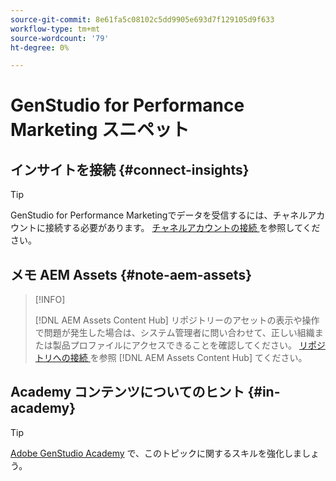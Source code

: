 ```yaml
---
source-git-commit: 8e61fa5c08102c5dd9905e693d7f129105d9f633
workflow-type: tm+mt
source-wordcount: '79'
ht-degree: 0%

---
```

# GenStudio for Performance Marketing スニペット

## インサイトを接続 {#connect-insights}

>[!TIP]
>
>GenStudio for Performance Marketingでデータを受信するには、チャネルアカウントに接続する必要があります。 [ チャネルアカウントの接続 ](/help/user-guide/connectors/connect-channel.md) を参照してください。

## メモ AEM Assets {#note-aem-assets}

>[!INFO]
>
>[!DNL AEM Assets Content Hub] リポジトリーのアセットの表示や操作で問題が発生した場合は、システム管理者に問い合わせて、正しい組織または製品プロファイルにアクセスできることを確認してください。 [ リポジトリへの接続 ](/help/user-guide/content/connect-aem-repo.md) を参照  [!DNL AEM Assets Content Hub]  てください。

## Academy コンテンツについてのヒント {#in-academy}

>[!TIP]
>
>[Adobe GenStudio Academy](https://learningmanager.adobe.com/genstudioacademy) で、このトピックに関するスキルを強化しましょう。
